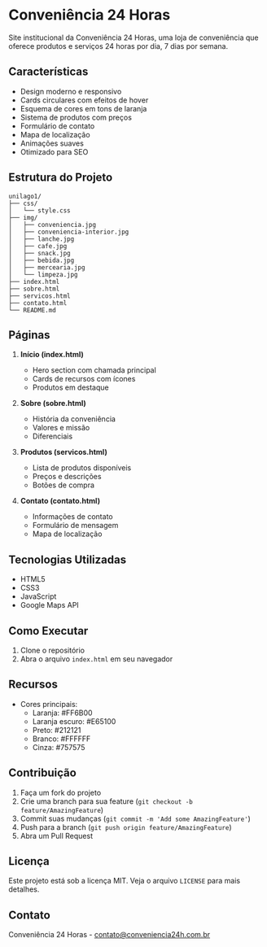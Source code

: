 # Conveniência 24 Horas

Site institucional da Conveniência 24 Horas, uma loja de conveniência que oferece produtos e serviços 24 horas por dia, 7 dias por semana.

## Características

- Design moderno e responsivo
- Cards circulares com efeitos de hover
- Esquema de cores em tons de laranja
- Sistema de produtos com preços
- Formulário de contato
- Mapa de localização
- Animações suaves
- Otimizado para SEO

## Estrutura do Projeto

```
unilago1/
├── css/
│   └── style.css
├── img/
│   ├── conveniencia.jpg
│   ├── conveniencia-interior.jpg
│   ├── lanche.jpg
│   ├── cafe.jpg
│   ├── snack.jpg
│   ├── bebida.jpg
│   ├── mercearia.jpg
│   └── limpeza.jpg
├── index.html
├── sobre.html
├── servicos.html
├── contato.html
└── README.md
```

## Páginas

1. **Início (index.html)**
   - Hero section com chamada principal
   - Cards de recursos com ícones
   - Produtos em destaque

2. **Sobre (sobre.html)**
   - História da conveniência
   - Valores e missão
   - Diferenciais

3. **Produtos (servicos.html)**
   - Lista de produtos disponíveis
   - Preços e descrições
   - Botões de compra

4. **Contato (contato.html)**
   - Informações de contato
   - Formulário de mensagem
   - Mapa de localização

## Tecnologias Utilizadas

- HTML5
- CSS3
- JavaScript
- Google Maps API

## Como Executar

1. Clone o repositório
2. Abra o arquivo `index.html` em seu navegador

## Recursos

- Cores principais:
  - Laranja: #FF6B00
  - Laranja escuro: #E65100
  - Preto: #212121
  - Branco: #FFFFFF
  - Cinza: #757575

## Contribuição

1. Faça um fork do projeto
2. Crie uma branch para sua feature (`git checkout -b feature/AmazingFeature`)
3. Commit suas mudanças (`git commit -m 'Add some AmazingFeature'`)
4. Push para a branch (`git push origin feature/AmazingFeature`)
5. Abra um Pull Request

## Licença

Este projeto está sob a licença MIT. Veja o arquivo `LICENSE` para mais detalhes.

## Contato

Conveniência 24 Horas - contato@conveniencia24h.com.br 